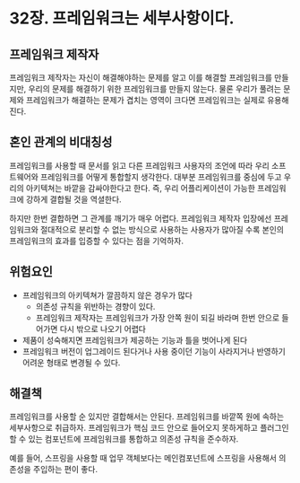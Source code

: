 # 32장. 프레임워크는 세부사항이다.

## 프레임워크 제작자

프레임워크 제작자는 자신이 해결해야하는 문제를 알고 이를 해결할 프레임워크를 만들지만,
우리의 문제를 해결하기 위한 프레임워크를 만들지 않는다. 물론 우리가 풀려는 문제와 프레임워크가
해결하는 문제가 겹치는 영역이 크다면 프레임워크는 실제로 유용해진다.

## 혼인 관계의 비대칭성

프레임워크를 사용할 때 문서를 읽고 다른 프레임워크 사용자의 조언에 따라 우리 소프트웨어와
프레임워크를 어떻게 통합할지 생각한다. 대부분 프레임워크를 중심에 두고 우리의 아키텍쳐는 바깥을 감싸야한다고 한다.
즉, 우리 어플리케이션이 가능한 프레임워크에 강하게 결합될 것을 역셜한다.

하지만 한번 결합하면 그 관계를 깨기가 매우 어렵다. 프레임워크 제작자 입장에선 프레임워크와
절대적으로 분리할 수 없는 방식으로 사용하는 사용자가 많아질 수록 본인의 프레임워크의 효과를
입증할 수 있다는 점을 기억하자.

## 위험요인

- 프레임워크의 아키텍쳐가 깔끔하지 않은 경우가 많다
  - 의존성 규칙을 위반하는 경향이 있다.
  - 프레임워크 제작자는 프레임워크가 가장 안쪽 원이 되길 바라며 한번 안으로 들어가면 다시 밖으로 나오기 어렵다
- 제품이 성숙해지면 프레임워크가 제공하는 기능과 틀을 벗어나게 된다
- 프레임워크 버전이 업그레이드 된다거나 사용 중이던 기능이 사라지거나 반영하기 어려운 형태로 변경될 수 있다.

## 해결책

프레임워크를 사용할 순 있지만 결합해서는 안된다. 프레임워크를 바깥쪽 원에 속하는 세부사항으로 취급하자.
프레임워크가 핵심 코드 안으로 들어오지 못하게하고 플러그인 할 수 있는 컴포넌트에 프레임워크를 통합하고 의존성 규칙을 준수하자.

예를 들어, 스프링을 사용할 때 업무 객체보다는 메인컴포넌트에 스프링을 사용해서 의존성을 주입하는 편이 좋다.